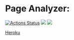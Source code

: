 # Page Analyzer:
[![Actions Status](https://github.com/sergye/java-project-lvl4/actions/workflows/ci-gradle.yml/badge.svg)](https://github.com/sergye/java-project-lvl4/actions)
<a href="https://codeclimate.com/github/sergye/java-project-lvl4/maintainability"><img src="https://api.codeclimate.com/v1/badges/fcc46a022fff0fd452c3/maintainability" /></a>
<a href="https://codeclimate.com/github/sergye/java-project-lvl4/test_coverage"><img src="https://api.codeclimate.com/v1/badges/fcc46a022fff0fd452c3/test_coverage" /></a>

[Heroku](https://sergye-page-analizer.herokuapp.com/)
